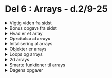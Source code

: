 # Del 6 : Arrays - d.2/9-25





[//]: # (-----------------------------------------------------------------------------------------------------------------------------)
[//]: # (--------------------------------------------VIGTIG VIDEN FRA SIDST-----------------------------------------------------------)
[//]: # (-----------------------------------------------------------------------------------------------------------------------------)


<details class="red">
  <summary>Vigtig viden fra sidst</summary>

- hvad menes med "operander" og "operator"
- hvordan afgøres om to variabler er ens, med "sammenligningsoperatorer"
- hvad er "modulus"


</details>


[//]: # (-----------------------------------------------------------------------------------------------------------------------------)
[//]: # (--------------------------------------------------OPGAVE FRA SIDST-----------------------------------------------------------)
[//]: # (-----------------------------------------------------------------------------------------------------------------------------)


<details class="red">
  <summary>Bonus opgave fra sidst</summary>

```
function setup() {
  createCanvas(400, 400);
}

function draw() {
  background(0, 5);
  noStroke();
  
  let x = frameCount%400
  
  let puls = 50*((frameCount/50|0)%2) + 200;
  
  let op_puls = -50*(((frameCount)%100)/99|0) 
  
  let ned_puls = 50*(((frameCount+50)%100)/99|0)
  
  rect(x, puls, 10, op_puls + ned_puls + 10 );
}

```

<pre class="blue">

Sådan skabes "puls"

f                 1  2  3  4 ... 49   50  51  52 .. 99  100 101 102

f/50              0  0  0  0 ... 0    1   1   1     1   2   2   2

(f/50)%2          0  0  0  0     0    1   1   1     1   0   0   0 

((f/50)%2)*50     0  0  0  0     0    50  50  50    50  0   0   0

Sådan skabes "op-puls"

f                 1  2  3  4 .. 49   50  51  52 .. 99  100 101 102

f%100             1  2  3  4 .. 49   50  51  52    99  0   1   2

(f%100)/99        0  0  0  0    0    0   0   0     1   0   0   0  

((f%100)/99)*50   0  0  0  0    0    0   0   0     50  0   0   0

OSV

</pre>

</details>

[//]: # (-----------------------------------------------------------------------------------------------------------------------------)
[//]: # (-----------------------------------------------------------------------------------------------------------------------------)
[//]: # (-----------------------------------------------------------------------------------------------------------------------------)
[//]: # (-----------------------------------------------------------------------------------------------------------------------------)
[//]: # (-----------------------------------------------------------------------------------------------------------------------------)
[//]: # (-----------------------------------------------------------------------------------------------------------------------------)
[//]: # (-----------------------------------------------------------------------------------------------------------------------------)
[//]: # (-----------------------------------------------------------------------------------------------------------------------------)
[//]: # (-----------------------------------------------------------------------------------------------------------------------------)
[//]: # (-----------------------------------------------------------------------------------------------------------------------------)

[//]: # (-----------------------------------------------------------------------------------------------------------------------------)
[//]: # (--------------------------------------------     A R R A Y S      -----------------------------------------------------------)
[//]: # (-----------------------------------------------------------------------------------------------------------------------------)

[//]: # (-----------------------------------------------------------------------------------------------------------------------------)
[//]: # (-------------------------------------------- Hvad er det          -----------------------------------------------------------)
[//]: # (-----------------------------------------------------------------------------------------------------------------------------)

<details class="blue">
  <summary>Hvad er et array </summary>

Et **array** er en liste af elementer. Hvert element har en **index** (placering), startende fra 0.

<table style="border-collapse: collapse; margin: 20px 0;">
  <tr>
    <th style="border: 1px solid #333; padding: 8px 12px; text-align: center;">Index</th>
    <th style="border: 1px solid #333; padding: 8px 12px; text-align: center;">0</th>
    <th style="border: 1px solid #333; padding: 8px 12px; text-align: center;">1</th>
    <th style="border: 1px solid #333; padding: 8px 12px; text-align: center;">2</th>
  </tr>
  <tr>
    <th style="border: 1px solid #333; padding: 8px 12px; text-align: center;">Element</th>
    <td style="border: 1px solid #333; padding: 8px 12px; text-align: center;">Saab</td>
    <td style="border: 1px solid #333; padding: 8px 12px; text-align: center;">Volvo</td>
    <td style="border: 1px solid #333; padding: 8px 12px; text-align: center;">BMW</td>
  </tr>
</table>

Koden til ovenstående ser således ud:

```js
let cars = ["Saab", "Volvo", "BMW"];
console.log(cars[0]); // Udskriver "Saab"
cars[2] = "Polestar"; // Ændrer indholdet af plads tre til værdien "Polestar"
console.log(cars[2]); // Udskriver "Polestar"
```

</details>



[//]: # (-----------------------------------------------------------------------------------------------------------------------------)
[//]: # (-------------------------------------------- Oprettelse           -----------------------------------------------------------)
[//]: # (-----------------------------------------------------------------------------------------------------------------------------)



<details class="blue">
  <summary>Oprettelse af arrays </summary>

<pre class="blue">
 let a = []             //skaber et tomt array 
 let a = new Array(4)   //skaber et tomt array med 4 pladser
</pre>

I javascript er et array altid dynamisk, dvs længde kan ændres </br>
I javascript kan et array indeholde alle slags datatyper </br>
Selve datatypen for arrays i javascript kaldes et "objekt"

</details>



[//]: # (-----------------------------------------------------------------------------------------------------------------------------)
[//]: # (-------------------------------------------- Initalisering        -----------------------------------------------------------)
[//]: # (-----------------------------------------------------------------------------------------------------------------------------)

<details class="blue">
  <summary>Initalisering af arrays </summary>

Med initalisering menes "første" værditildeling. </br>
Her kan man f.eks. gøre:

<pre class="blue">
 lat a = [0,0,0]                //skaber et array med tre nuller 
 let a = new Array(3).fill(0)   //samme som ovenfor
 lat a = ["Anders",3,8]         //skaber et array med tre elementer 
</pre>
</details>


[//]: # (-----------------------------------------------------------------------------------------------------------------------------)
[//]: # (-------------------------------------------- array som objekter   -----------------------------------------------------------)
[//]: # (-----------------------------------------------------------------------------------------------------------------------------)

<details class="blue">
  <summary>Objekter er arrays</summary>


<pre class="blue">
</pre>

</details>

[//]: # (-----------------------------------------------------------------------------------------------------------------------------)
[//]: # (-------------------------------------------- array og loops       -----------------------------------------------------------)
[//]: # (-----------------------------------------------------------------------------------------------------------------------------)

<details class="blue">
  <summary>Loops og arrays</summary>


<pre class="blue">
</pre>

</details>


[//]: # (-----------------------------------------------------------------------------------------------------------------------------)
[//]: # (-------------------------------------------- 2d arrays            -----------------------------------------------------------)
[//]: # (-----------------------------------------------------------------------------------------------------------------------------)

<details class="blue">
  <summary>2d arrays </summary>


<pre class="blue">
</pre>

</details>



[//]: # (-----------------------------------------------------------------------------------------------------------------------------)
[//]: # (-------------------------------------------- smarte funktioner    -----------------------------------------------------------)
[//]: # (-----------------------------------------------------------------------------------------------------------------------------)

<details class="blue">
  <summary>Smarte funktioner til arrays</summary>


<pre class="blue">
</pre>

</details>

[//]: # (-----------------------------------------------------------------------------------------------------------------------------)
[//]: # (-----------------------------------------------------------------------------------------------------------------------------)
[//]: # (-----------------------------------------------------------------------------------------------------------------------------)
[//]: # (-----------------------------------------------------------------------------------------------------------------------------)
[//]: # (-----------------------------------------------------------------------------------------------------------------------------)
[//]: # (-----------------------------------------------------------------------------------------------------------------------------)
[//]: # (--------------------------------------------     DAGENS OPGAVER    -----------------------------------------------------------)
[//]: # (-----------------------------------------------------------------------------------------------------------------------------)
[//]: # (-----------------------------------------------------------------------------------------------------------------------------)
[//]: # (-----------------------------------------------------------------------------------------------------------------------------)
[//]: # (-----------------------------------------------------------------------------------------------------------------------------)
[//]: # (-----------------------------------------------------------------------------------------------------------------------------)
[//]: # (-----------------------------------------------------------------------------------------------------------------------------)

[//]: # (-----------------------------------------------------------------------------------------------------------------------------)
[//]: # (-------------------------------------------- Hvad er det          -----------------------------------------------------------)
[//]: # (-----------------------------------------------------------------------------------------------------------------------------)


<details class="red">
  <summary>Dagens opgaver </summary>


<pre class="blue">
</pre>

</details>